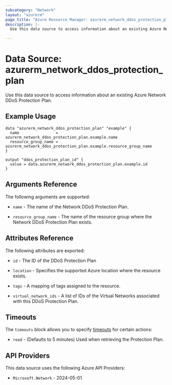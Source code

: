 ```yaml
---
subcategory: "Network"
layout: "azurerm"
page_title: "Azure Resource Manager: azurerm_network_ddos_protection_plan"
description: |-
  Use this data source to access information about an existing Azure Network DDoS Protection Plan.

---
```


# Data Source: azurerm_network_ddos_protection_plan

Use this data source to access information about an existing Azure Network DDoS Protection Plan.

## Example Usage

```hcl
data "azurerm_network_ddos_protection_plan" "example" {
  name                = azurerm_network_ddos_protection_plan.example.name
  resource_group_name = azurerm_network_ddos_protection_plan.example.resource_group_name
}

output "ddos_protection_plan_id" {
  value = data.azurerm_network_ddos_protection_plan.example.id
}
```

## Arguments Reference

The following arguments are supported:

* `name` - The name of the Network DDoS Protection Plan.

* `resource_group_name` - The name of the resource group where the Network DDoS Protection Plan exists.

## Attributes Reference

The following attributes are exported:

* `id` - The ID of the DDoS Protection Plan

* `location` - Specifies the supported Azure location where the resource exists.

* `tags` - A mapping of tags assigned to the resource.

* `virtual_network_ids` - A list of IDs of the Virtual Networks associated with this DDoS Protection Plan.

## Timeouts

The `timeouts` block allows you to specify [timeouts](https://developer.hashicorp.com/terraform/language/resources/configure#define-operation-timeouts) for certain actions:

* `read` - (Defaults to 5 minutes) Used when retrieving the Protection Plan.

## API Providers
<!-- This section is generated, changes will be overwritten -->
This data source uses the following Azure API Providers:

* `Microsoft.Network` - 2024-05-01
